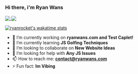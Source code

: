 ### Hi there, i'm Ryan Wans

<a href="https://github.com/ryanwans">
  <img align="center" src="https://github-readme-stats.vercel.app/api?username=ryanrocket" />
</a>
<a href="https://github.com/ryanwans">
  <img align="center" src="https://github-readme-stats.vercel.app/api/top-langs/?username=ryanrocket&theme=algolia&layout=compact" />
</a>

[![ryanrocket's wakatime stats](https://github-readme-stats.vercel.app/api/wakatime?username=ryanrocket&layout=compact)](https://github.com/anuraghazra/github-readme-stats)


- 🔭 I’m currently working on <b>ryanwans.com and Test Caplet!</b>
- 🌱 I’m currently learning <b>JS Golfing Techniques</b>
- 👯 I’m looking to collaborate on <b>New Website Ideas</b>
- 🤔 I’m looking for help with <b>Any JS Issues</b>
- 📫 How to reach me: <b>contact@ryanwans.com</b>
- ⚡ Fun fact: <b>Im Vibing</b>
